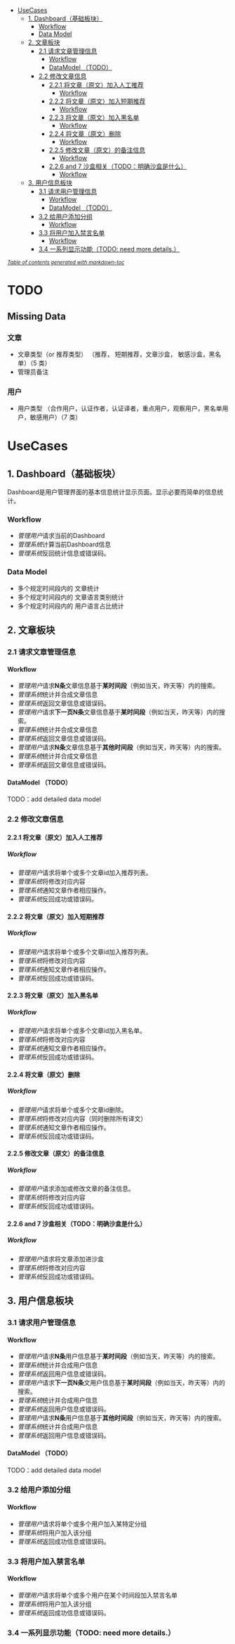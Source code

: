 - [UseCases](#usecases)
  * [1. Dashboard（基础板块）](#1-dashboard------)
    + [Workflow](#workflow)
    + [Data Model](#data-model)
  * [2. 文章板块](#2-----)
    + [2.1 请求文章管理信息](#21---------)
      - [Workflow](#workflow-1)
      - [DataModel （TODO）](#datamodel--todo-)
    + [2.2 修改文章信息](#22-------)
      - [2.2.1 将文章（原文）加入人工推荐](#221--------------)
        * [Workflow](#workflow-2)
      - [2.2.2 将文章（原文）加入短期推荐](#222--------------)
        * [Workflow](#workflow-3)
      - [2.2.3 将文章（原文）加入黑名单](#223-------------)
        * [Workflow](#workflow-4)
      - [2.2.4 将文章（原文）删除](#224----------)
        * [Workflow](#workflow-5)
      - [2.2.5 修改文章（原文）的备注信息](#225--------------)
        * [Workflow](#workflow-6)
      - [2.2.6 and 7 沙盒相关（TODO：明确沙盒是什么）](#226-and-7------todo---------)
        * [Workflow](#workflow-7)
  * [3. 用户信息板块](#3-------)
    + [3.1 请求用户管理信息](#31---------)
      - [Workflow](#workflow-8)
      - [DataModel （TODO）](#datamodel--todo--1)
    + [3.2 给用户添加分组](#32--------)
      - [Workflow](#workflow-9)
    + [3.3 将用户加入禁言名单](#33----------)
      - [Workflow](#workflow-10)
    + [3.4 一系列显示功能（TODO: need more details.）](#34---------todo--need-more-details-)

<small><i><a href='http://ecotrust-canada.github.io/markdown-toc/'>Table of contents generated with markdown-toc</a></i></small>

# TODO
## Missing Data
### 文章
* 文章类型（or 推荐类型） （推荐， 短期推荐，文章沙盒， 敏感沙盒，黑名单）（5 类）
* 管理员备注

### 用户
* 用户类型 （合作用户，认证作者，认证译者，重点用户，观察用户，黑名单用户，敏感用户）（7 类）

# UseCases
## 1. Dashboard（基础板块）
Dashboard是用户管理界面的基本信息统计显示页面。显示必要而简单的信息统计。
### Workflow
* *管理用户*请求当前的Dashboard
* *管理系统*计算当前Dashboard信息
* *管理系统*反回统计信息或错误码。

### Data Model
* 多个规定时间段内的 文章统计
* 多个规定时间段内的 文章语言类别统计
* 多个规定时间段内的 用户语言占比统计

## 2. 文章板块
### 2.1 请求文章管理信息
#### Workflow
* *管理用户*请求**N条**文章信息基于**某时间段**（例如当天，昨天等）内的搜索。
* *管理系统*统计并合成文章信息
* *管理系统*返回文章信息或错误码。
* *管理用户*请求**下一页N条**文章信息基于**某时间段**（例如当天，昨天等）内的搜索。
* *管理系统*统计并合成文章信息
* *管理系统*返回文章信息或错误码。
* *管理用户*请求**N条**文章信息基于**其他时间段**（例如当天，昨天等）内的搜索。
* *管理系统*统计并合成文章信息
* *管理系统*返回文章信息或错误码。

#### DataModel （TODO）
TODO：add detailed data model

### 2.2 修改文章信息
#### 2.2.1 将文章（原文）加入人工推荐
##### Workflow
* *管理用户*请求将单个或多个文章id加入推荐列表。
* *管理系统*将修改对应内容
* *管理系统*通知文章作者相应操作。
* *管理系统*反回成功或错误码。

#### 2.2.2 将文章（原文）加入短期推荐
##### Workflow
* *管理用户*请求将单个或多个文章id加入推荐列表。
* *管理系统*将修改对应内容
* *管理系统*通知文章作者相应操作。
* *管理系统*反回成功或错误码。

#### 2.2.3 将文章（原文）加入黑名单
##### Workflow
* *管理用户*请求将单个或多个文章id加入黑名单。
* *管理系统*将修改对应内容
* *管理系统*通知文章作者相应操作。
* *管理系统*反回成功或错误码。

#### 2.2.4 将文章（原文）删除
##### Workflow
* *管理用户*请求将单个或多个文章id删除。
* *管理系统*将修改对应内容（同时删除所有译文）
* *管理系统*通知文章作者相应操作。
* *管理系统*反回成功或错误码。

#### 2.2.5 修改文章（原文）的备注信息
##### Workflow
* *管理用户*请求添加或修改文章的备注信息。
* *管理系统*将修改对应内容
* *管理系统*反回成功或错误码。

#### 2.2.6 and 7 沙盒相关（TODO：明确沙盒是什么）
##### Workflow
* *管理用户*请求将文章添加进沙盒
* *管理系统*将修改对应内容
* *管理系统*反回成功或错误码。

## 3. 用户信息板块
### 3.1 请求用户管理信息
#### Workflow
* *管理用户*请求**N条**用户信息基于**某时间段**（例如当天，昨天等）内的搜索。
* *管理系统*统计并合成用户信息
* *管理系统*返回用户信息或错误码。
* *管理用户*请求**下一页N条**文用户信息基于**某时间段**（例如当天，昨天等）内的搜索。
* *管理系统*统计并合成用户信息
* *管理系统*返回用户信息或错误码。
* *管理用户*请求**N条**用户信息基于**其他时间段**（例如当天，昨天等）内的搜索。
* *管理系统*统计并合成用户信息
* *管理系统*返回用户信息或错误码。

#### DataModel （TODO）
TODO：add detailed data model

### 3.2 给用户添加分组
#### Workflow
* *管理用户*请求将单个或多个用户加入某特定分组
* *管理系统*将用户加入该分组
* *管理系统*返回成功信息或错误码。

### 3.3 将用户加入禁言名单
#### Workflow
* *管理用户*请求将单个或多个用户在某个时间段加入禁言名单
* *管理系统*将用户加入该分组
* *管理系统*返回成功信息或错误码。

### 3.4 一系列显示功能（TODO: need more details.）